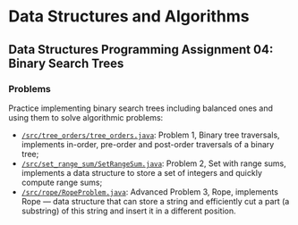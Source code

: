 # Data Structures and Algorithms
## Data Structures Programming Assignment 04: Binary Search Trees
### Problems
Practice implementing binary search trees including balanced ones and using them to solve algorithmic problems:
* [`/src/tree_orders/tree_orders.java`](src/tree_orders/tree_orders.java): Problem 1, Binary tree traversals, implements in-order, pre-order and post-order traversals of a binary tree;
* [`/src/set_range_sum/SetRangeSum.java`](src/set_range_sum/SetRangeSum.java): Problem 2, Set with range sums, implements a data structure to store a set of integers and quickly compute range sums;
* [`/src/rope/RopeProblem.java`](src/rope/RopeProblem.java): Advanced Problem 3, Rope, implements Rope — data structure that can store a string and efficiently cut a part (a substring) of this string and insert it in a different position.
